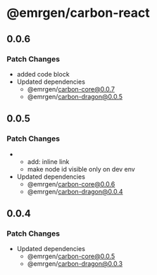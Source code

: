 # @emrgen/carbon-react

## 0.0.6

### Patch Changes

- added code block
- Updated dependencies
  - @emrgen/carbon-core@0.0.7
  - @emrgen/carbon-dragon@0.0.5

## 0.0.5

### Patch Changes

- - add: inline link
  - make node id visible only on dev env
- Updated dependencies
  - @emrgen/carbon-core@0.0.6
  - @emrgen/carbon-dragon@0.0.4

## 0.0.4

### Patch Changes

- Updated dependencies
  - @emrgen/carbon-core@0.0.5
  - @emrgen/carbon-dragon@0.0.3
